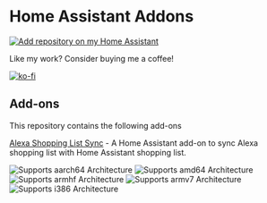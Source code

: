 # Home Assistant Addons

[![Add repository on my Home Assistant][repository-badge]][repository-url]

Like my work? Consider buying me a coffee!

[![ko-fi](https://ko-fi.com/img/githubbutton_sm.svg)](https://ko-fi.com/E1E6P7VIQ)

## Add-ons

This repository contains the following add-ons

[Alexa Shopping List Sync](https://github.com/SavageCore/HA_Addons/tree/main/alexa_shopping_list_sync) - A Home Assistant add-on to sync Alexa shopping list with Home Assistant shopping list.

![Supports aarch64 Architecture][aarch64-shield]
![Supports amd64 Architecture][amd64-shield]
![Supports armhf Architecture][armhf-shield]
![Supports armv7 Architecture][armv7-shield]
![Supports i386 Architecture][i386-shield]

[aarch64-shield]: https://img.shields.io/badge/aarch64-yes-green.svg?logo=arm
[amd64-shield]: https://img.shields.io/badge/amd64-yes-green.svg?logo=amd
[armhf-shield]: https://img.shields.io/badge/armhf-yes-green.svg?logo=arm
[armv7-shield]: https://img.shields.io/badge/armv7-yes-green.svg?logo=arm
[i386-shield]: https://img.shields.io/badge/i386-yes-green.svg?logo=intel

[repository-badge]: https://img.shields.io/badge/Add%20repository%20to%20my-Home%20Assistant-41BDF5?logo=home-assistant&style=for-the-badge
[repository-url]: https://my.home-assistant.io/redirect/supervisor_add_addon_repository/?repository_url=https%3A%2F%2Fgithub.com%2FSavageCore%2FHA_Addons